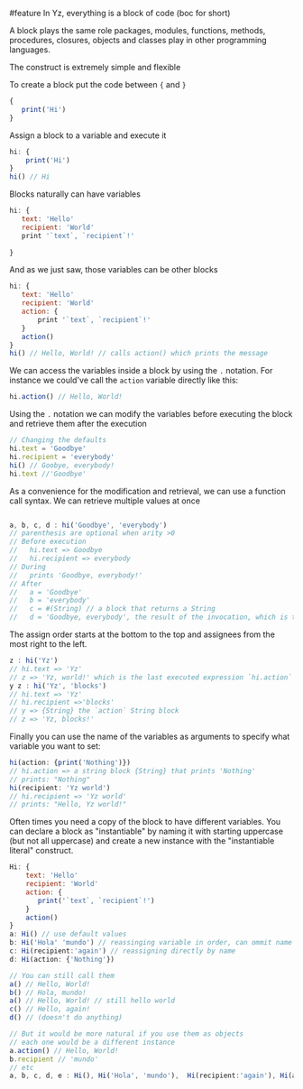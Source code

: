 #feature
In Yz, everything is a block of code (boc for short)

A block plays the same role packages, modules, functions, methods, procedures, closures, objects and classes play in other programming languages. 

The construct is extremely simple and flexible

To create a block put the code between `{` and `}`
```javascript
{
   print('Hi')
}
```

Assign a block to a variable and execute it

```javascript
hi: {
    print('Hi')
}
hi() // Hi
```

Blocks naturally can have variables

```javascript
hi: {
   text: 'Hello'
   recipient: 'World'
   print '`text`, `recipient`!'
    
}
```

And as we just saw, those variables can be other blocks

```javascript
hi: {
   text: 'Hello'
   recipient: 'World'
   action: {
       print '`text`, `recipient`!'
   }
   action()
}
hi() // Hello, World! // calls action() which prints the message
```

We can access the variables inside a block by using the `.`  notation. 
For instance we could've call the `action` variable directly like this:

```javascript
hi.action() // Hello, World!
```

Using the `.` notation we can modify the variables before executing the block and retrieve them after the execution

```javascript
// Changing the defaults
hi.text = 'Goodbye'
hi.recipient = 'everybody'
hi() // Goobye, everybody!
hi.text //'Goodbye'
```

As a convenience for the modification and retrieval, we can use a function call syntax. We can retrieve multiple values at once

```javascript

a, b, c, d : hi('Goodbye', 'everybody')  
// parenthesis are optional when arity >0
// Before execution
//   hi.text => Goodbye 
//   hi.recipient => everybody
// During
//   prints 'Goodbye, everybody!'
// After
//   a = 'Goodbye'
//   b = 'everybody'
//   c = #(String) // a block that returns a String
//   d = 'Goodbye, everybody', the result of the invocation, which is the last statement.
```

The assign order starts at the bottom to the top and assignees from the most right to the left.


```javascript
z : hi('Yz')             
// hi.text => 'Yz'
// z => 'Yz, world!' which is the last executed expression `hi.action`
y z : hi('Yz', 'blocks')  
// hi.text => 'Yz'
// hi.recipient =>'blocks'
// y => {String} the `action` String block
// z => 'Yz, blocks!'
```

Finally you can use the name of the variables as arguments to specify what variable you want to set:
```javascript
hi(action: {print('Nothing')}) 
// hi.action => a string block {String} that prints 'Nothing'
// prints: "Nothing"
hi(recipient: 'Yz world') 
// hi.recipient => 'Yz world'
// prints: "Hello, Yz world!"

```

Often times you need a copy of the block to have different variables. You can declare a block as "instantiable" by naming it with starting uppercase (but not all uppercase) and create a new instance with the "instantiable literal" construct.

```javascript
Hi: {
    text: 'Hello'
    recipient: 'World'
    action: {
       print('`text`, `recipient`!')
    }
    action()
}
a: Hi() // use default values
b: Hi('Hola' 'mundo') // reassinging variable in order, can ommit name  
c: Hi(recipient:'again') // reassigning directly by name 
d: Hi(action: {'Nothing'})

// You can still call them 
a() // Hello, World!
b() // Hola, mundo!
a() // Hello, World! // still hello world
c() // Hello, again!
d() // (doesn't do anything)

// But it would be more natural if you use them as objects
// each one would be a different instance
a.action() // Hello, World!
b.recipient // 'mundo' 
// etc
a, b, c, d, e : Hi(), Hi('Hola', 'mundo'),  Hi(recipient:'again'), Hi(action: {'Nothing'})
```
